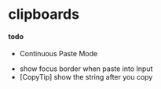 # clipboards

#### todo

- Continuous Paste Mode
<!-- - Continuous Copy Mode -->
- show focus border when paste into Input 
- [CopyTip] show the string after you copy
<!-- - spellcheck="false" -->
<!-- - disable [ctrl + v shortcut] when Input is focued  -->
